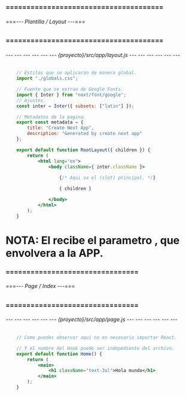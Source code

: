 ### ====================================== ###
###### ===--- Plantilla / Layout ---=== ######
### ====================================== ###

<!-- La estructura cambia un poco a diferencia de React. -->

###### --- --- --- --- --- --- {proyecto}/src/app/layout.js --- --- --- --- --- --- ######

<!-- Este es el archivo que estara presente en todos los componentes del sitio web. -->

```jsx
	// Estilos que se aplicaran de manera global.
	import "./globals.css";

	// Fuente que se extrae de Google Fonts.
	import { Inter } from "next/font/google";
	// Ajustes.
	const inter = Inter({ subsets: ["latin"] });

	// Metadatos de la pagina.
	export const metadata = {
		title: "Create Next App",
		description: "Generated by create next app"
	};

	export default function RootLayout({ children }) {
		return (
			<html lang="en">
				<body className={ inter.className }>
					
					{/* Aqui va el (slot) principal. */}

					{ children }

				</body>
			</html>
		);
	}
```

# NOTA: El [](RootLayout) recibe el parametro [](children), que envolvera a la APP.

### ================================ ###
###### ===--- Page / Index ---=== ######
### ================================ ###

###### --- --- --- --- --- --- {proyecto}/src/app/page.js --- --- --- --- --- --- ######

<!-- Por convencion (page) es el (index.jsx) que se tomara en cuenta. -->

```jsx
	// Como puedes observar aqui no es necesario importar React.

	// Y el nombre del Hook puede ser indepediente del archivo.
	export default function Home() {
		return (
			<main>
				<h1 className="text-3xl">Hola mundo</h1>
			</main>
		);
	}
```